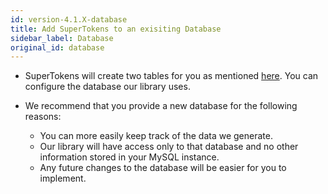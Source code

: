 ```yaml
---
id: version-4.1.X-database
title: Add SuperTokens to an exisiting Database
sidebar_label: Database
original_id: database
---
```


- SuperTokens will create two tables for you as mentioned [here](../backend/installation#3-optionally-create-tables-in-the-mysql-database). You can configure the database our library uses.  

- We recommend that you provide a new database for the following reasons:
  - You can more easily keep track of the data we generate.
  - Our library will have access only to that database and no other information stored in your MySQL instance.
  - Any future changes to the database will be easier for you to implement.